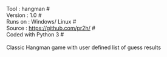 Tool    : hangman                              #<br>
Version : 1.0                                  #<br>
Runs on : Windows/ Linux                       #<br>
Source  : https://github.com/pr2h/             #<br>
Coded with Python 3                            #<br><br>
Classic Hangman game with user defined list of guess results
